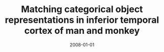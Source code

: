 ---
title: "Matching categorical object representations in inferior temporal cortex of man and monkey"
date: 2008-01-01
authors_string: N. Kriegeskorte, M. Mur, D. Ruff, R. Kiani, J. Bodurka, H. Esteky, K. Tanaka, Peter Bandettini
authors:
   - N. Kriegeskorte
   - M. Mur
   - D. Ruff
   - R. Kiani
   - J. Bodurka
   - H. Esteky
   - K. Tanaka
   - Peter Bandettini
author_ids:
   - nicolaus_kriegeskorte
   - kevin_murphy
   - douglas_ruff
   - peter_bandettini
journal: 'Neuron'
volume: 60
issue: 
pages: 1126-1141
book_title: ''
publisher: ''
abstract: ''
project_id: 
paper_url: 
doi: 
data_loc: ''
code_loc: ''
file: '/assets/publications//assets/publications/'
file_name: '/assets/publications/'
type: journal_article
pub_str: ' (2008) Neuron 60: 1126-1141'
layout: publication 
---